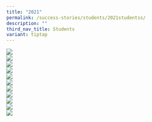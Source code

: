 ```yaml
---
title: "2021"
permalink: /success-stories/students/2021studentss/
description: ""
third_nav_title: Students
variant: tiptap
---
```

<img src="/images/sss6.png"><br>
<img src="/images/sss7.png"><br>
<img src="/images/sss8.png"><br>
<img src="/images/sss9.png"><br>
<img src="/images/sss10.png"><br>
<img src="/images/sss11.png"><br>
<img src="/images/sss12.png"><br>
<img src="/images/sss13.png"><br>
<img src="/images/sss14.png"><br>
<img src="/images/sss15.png"><br>
<img src="/images/sss16.png">